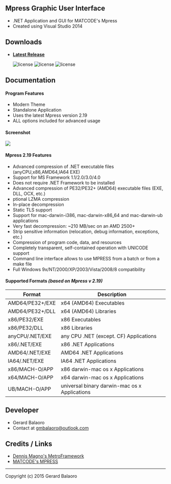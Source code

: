 Mpress Graphic User Interface
---------------------------------------------------
* .NET Application and GUI for MATCODE's Mpress
* Created using Visual Studio 2014

Downloads
---------------------------------------------------
* **[Latest Release](https://github.com/GerardBalaoro/MpressGUI/releases/latest)**
    
    ![license](https://img.shields.io/badge/windows-7%2F8%2F10-blue.svg)
    ![license](https://img.shields.io/badge/release-stable-brightgreen.svg)
    ![license](https://img.shields.io/badge/license-MIT-red.svg)

Documentation
---------------------------------------------------
#### Program Features ####
* Modern Theme
* Standalone Application
* Uses the latest Mpress version 2.19
* ALL options included for advanced usage

#### Screenshot ####

![](https://raw.githubusercontent.com/wiki/GerardBalaoro/mpressgui/Screenshot.png)

#### Mpress 2.19 Features ####
* Advanced compression of .NET executable files (anyCPU,x86,AMD64,IA64 EXE)
* Support for MS Framework 1.1/2.0/3.0/4.0
* Does not require .NET Framework to be installed
* Advanced compression of PE32/PE32+ (AMD64) executable files (EXE, DLL, OCX, etc.)
* ptional LZMA compression
* In-place decompression
* Static TLS support
* Support for mac-darwin-i386, mac-darwin-x86_64 and mac-darwin-ub applications
* Very fast decompression: ~210 MB/sec on an AMD 2500+
* Strip sensitive information (relocation, debug information, exceptions, etc.)
* Compression of program code, data, and resources
* Completely transparent, self-contained operation with UNICODE support
* Command line interface allows to use MPRESS from a batch or from a make file
* Full Windows 9x/NT/2000/XP/2003/Vista/2008/8 compatibility 

#### Supported Formats  _(based on Mpress v 2.19)_ ####

Format            | Description
------------------|------------------------------------
AMD64/PE32+/EXE   | x64 (AMD64) Executables
AMD64/PE32+/DLL   | x64 (AMD64) Libraries
x86/PE32/EXE      | x86 Executables
x86/PE32/DLL      | x86 Libraries
anyCPU/.NET/EXE   | any CPU .NET (except. CF) Applications
x86/.NET/EXE      | x86 .NET Applications
AMD64/.NET/EXE    | AMD64 .NET Applications
IA64/.NET/EXE     | IA64 .NET Applications
x86/MACH-O/APP    | x86 darwin-mac os x Applications
x64/MACH-O/APP    | x64 darwin-mac os x Applications
UB/MACH-O/APP     | universal binary darwin-mac os x Applications


Developer
---------------------------------------------------
* Gerard Balaoro
* Contact at gmbalaoro@outlook.com

Credits / Links
---------------------------------------------------
* [Dennis Magno's MetroFramework](https://github.com/dennismagno/metroframework-modern-ui)
* [MATCODE's MPRESS](http://www.matcode.com/mpress.htm)

---------------------------------------------------
Copyright (c) 2015 Gerard Balaoro
